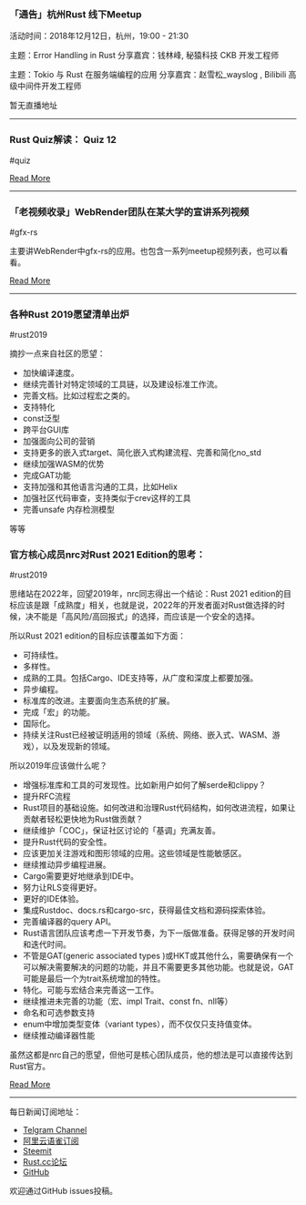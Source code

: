 ### 「通告」杭州Rust 线下Meetup


活动时间：2018年12月12日，杭州，19:00 - 21:30

主题：Error Handling in Rust
分享嘉宾：钱林峰, 秘猿科技 CKB 开发工程师

主题：Tokio 与 Rust 在服务端编程的应用
分享嘉宾：赵雪松_wayslog , Bilibili 高级中间件开发工程师

暂无直播地址

---

### Rust Quiz解读： Quiz 12

#quiz

[Read More](https://zhuanlan.zhihu.com/p/52098828)

---

### 「老视频收录」WebRender团队在某大学的宣讲系列视频 

#gfx-rs

主要讲WebRender中gfx-rs的应用。也包含一系列meetup视频列表，也可以看看。

[Read More](https://www.youtube.com/watch?v=SK5iEOc57wQ&list=PL85XCvVPmGQiSCQWoM29cP5lxPR-mvJd_&index=8&app=desktop)

---

### 各种Rust 2019愿望清单出炉

#rust2019

摘抄一点来自社区的愿望：

- 加快编译速度。
- 继续完善针对特定领域的工具链，以及建设标准工作流。
- 完善文档。比如过程宏之类的。
- 支持特化
- const泛型
- 跨平台GUI库
- 加强面向公司的营销
- 支持更多的嵌入式target、简化嵌入式构建流程、完善和简化no_std
- 继续加强WASM的优势
- 完成GAT功能
- 支持加强和其他语言沟通的工具，比如Helix
- 加强社区代码审查，支持类似于crev这样的工具
- 完善unsafe 内存检测模型

等等



### 官方核心成员nrc对Rust 2021 Edition的思考：

#rust2019

思绪站在2022年，回望2019年，nrc同志得出一个结论：Rust 2021 edition的目标应该是跟「成熟度」相关，也就是说，2022年的开发者面对Rust做选择的时候，决不能是「高风险/高回报式」的选择，而应该是一个安全的选择。

所以Rust 2021 edition的目标应该覆盖如下方面：

- 可持续性。
- 多样性。
- 成熟的工具。包括Cargo、IDE支持等，从广度和深度上都要加强。
- 异步编程。
- 标准库的改进。主要面向生态系统的扩展。
- 完成「宏」的功能。
- 国际化。
- 持续关注Rust已经被证明适用的领域（系统、网络、嵌入式、WASM、游戏），以及发现新的领域。

所以2019年应该做什么呢？

- 增强标准库和工具的可发现性。比如新用户如何了解serde和clippy？
- 提升RFC流程
- Rust项目的基础设施。如何改进和治理Rust代码结构，如何改进流程，如果让贡献者轻松更快地为Rust做贡献？
- 继续维护「COC」，保证社区讨论的「基调」充满友善。
- 提升Rust代码的安全性。
- 应该更加关注游戏和图形领域的应用。这些领域是性能敏感区。
- 继续推动异步编程进展。
- Cargo需要更好地继承到IDE中。
- 努力让RLS变得更好。
- 更好的IDE体验。
- 集成Rustdoc、docs.rs和cargo-src，获得最佳文档和源码探索体验。
- 完善编译器的query API。
- Rust语言团队应该考虑一下开发节奏，为下一版做准备。获得足够的开发时间和迭代时间。
- 不管是GAT(generic associated types )或HKT或其他什么，需要确保有一个可以解决需要解决的问题的功能，并且不需要更多其他功能。也就是说，GAT可能是最后一个为trait系统增加的特性。
- 特化。可能与宏结合来完善这一工作。
- 继续推进未完善的功能（宏、impl Trait、const fn、nll等）
- 命名和可选参数支持
- enum中增加类型变体（variant types），而不仅仅只支持值变体。
- 继续推动编译器性能

虽然这都是nrc自己的愿望，但他可是核心团队成员，他的想法是可以直接传达到Rust官方。

[Read More](https://www.ncameron.org/blog/rust-in-2022/)

---

每日新闻订阅地址：

- [Telgram Channel](https://t.me/rust_daily_news )
- [阿里云语雀订阅](https://www.yuque.com/chaosbot/rustnews)
- [Steemit](https://steemit.com/@blackanger)
- [Rust.cc论坛](https://rust.cc)
- [GitHub](https://github.com/RustStudy/rust_daily_news)

欢迎通过GitHub issues投稿。